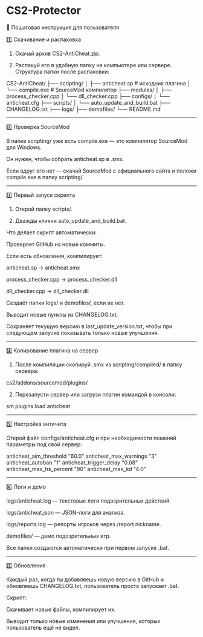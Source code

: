 # CS2-Protector

🔹 Пошаговая инструкция для пользователя

1️⃣ Скачивание и распаковка

1. Скачай архив CS2-AntiCheat.zip.


2. Распакуй его в удобную папку на компьютере или сервере.
Структура папки после распаковки:



CS2-AntiCheat/
 ├── scripting/
 │    ├── anticheat.sp           # исходник плагина
 │    └── compile.exe            # SourceMod компилятор
 ├── modules/
 │    ├── process_checker.cpp
 │    └── dll_checker.cpp
 ├── configs/
 │    └── anticheat.cfg
 ├── scripts/
 │    └── auto_update_and_build.bat
 ├── CHANGELOG.txt
 ├── logs/
 ├── demofiles/
 └── README.md


---

2️⃣ Проверка SourceMod

В папке scripting/ уже есть compile.exe — это компилятор SourceMod для Windows.

Он нужен, чтобы собрать anticheat.sp в .smx.

Если вдруг его нет — скачай SourceMod с официального сайта и положи compile.exe в папку scripting/.



---

3️⃣ Первый запуск скрипта

1. Открой папку scripts/.


2. Дважды кликни auto_update_and_build.bat.



Что делает скрипт автоматически:

Проверяет GitHub на новые коммиты.

Если есть обновления, компилирует:

anticheat.sp → anticheat.smx

process_checker.cpp → process_checker.dll

dll_checker.cpp → dll_checker.dll


Создаёт папки logs/ и demofiles/, если их нет.

Выводит новые пункты из CHANGELOG.txt.

Сохраняет текущую версию в last_update_version.txt, чтобы при следующем запуске показывать только новые улучшения.



---

4️⃣ Копирование плагина на сервер

1. После компиляции скопируй .smx из scripting/compiled/ в папку сервера:



cs2/addons/sourcemod/plugins/

2. Перезапусти сервер или загрузи плагин командой в консоли:



sm plugins load anticheat


---

5️⃣ Настройка античита

Открой файл configs/anticheat.cfg и при необходимости поменяй параметры под свой сервер:


anticheat_aim_threshold "60.0"
anticheat_max_warnings "3"
anticheat_autoban "1"
anticheat_trigger_delay "0.08"
anticheat_max_hs_percent "90"
anticheat_max_kd "4.0"


---

6️⃣ Логи и демо

logs/anticheat.log — текстовые логи подозрительных действий.

logs/anticheat.json — JSON-логи для анализа.

logs/reports.log — репорты игроков через /report nickname.

demofiles/ — демо подозрительных игр.


Все папки создаются автоматически при первом запуске .bat.


---

7️⃣ Обновления

Каждый раз, когда ты добавляешь новую версию в GitHub и обновляешь CHANGELOG.txt, пользователь просто запускает .bat.

Скрипт:

Скачивает новые файлы, компилирует их.

Выводит только новые изменения или улучшения, которых пользователь ещё не видел.
